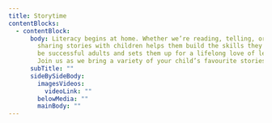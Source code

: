 ```yaml
---
title: Storytime
contentBlocks:
  - contentBlock:
      body: Literacy begins at home. Whether we’re reading, telling, or listening,
        sharing stories with children helps them build the skills they need to
        be successful adults and sets them up for a lifelong love of learning.
        Join us as we bring a variety of your child’s favourite stories to life!
      subTitle: ""
      sideBySideBody:
        imagesVideos:
          videoLink: ""
        belowMedia: ""
        mainBody: ""
---
```

